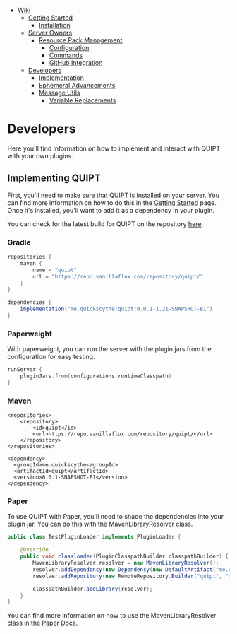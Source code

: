 <!-- TOC -->
* [Wiki](/wiki/wiki.md)
  * [Getting Started](/wiki/getting_started.md)
    * [Installation](/wiki/getting_started.md#installation)
  * [Server Owners](/wiki/server_owners.md)
    * [Resource Pack Management](/wiki/server_owners/resource_pack_management.md#resource-pack-management)
      * [Configuration](/wiki/server_owners/resource_pack_management.md#configuration)
      * [Commands](/wiki/server_owners/resource_pack_management.md#commands)
      * [GitHub Integration](/wiki/server_owners/resource_pack_management.md#github-integration)
  * [Developers](/wiki/developers.md)
    * [Implementation](/wiki/developers.md#implementing-quipt)
    * [Ephemeral Advancements](/wiki/developers/ephemeral_advancements.md)
    * [Message Utils](/wiki/developers/messages.md)
      * [Variable Replacements](/wiki/developers/messages.md#variable-replacements)
<!-- TOC -->

# Developers

Here you'll find information on how to implement and interact with QUIPT with your own plugins.

## Implementing QUIPT

First, you'll need to make sure that QUIPT is installed on your server. You can find more information on how to do this
in the [Getting Started](/wiki/getting_started.md) page. Once it's installed, you'll want to add it as a dependency in
your plugin.

You can check for the latest build for QUIPT on the
repository [here](https://repo.vanillaflux.com/service/rest/repository/browse/quipt/).

### Gradle

```gradle
repositories {
    maven {
        name = "quipt"
        url = "https://repo.vanillaflux.com/repository/quipt/"
    }
}
```

```gradle
dependencies {
    implementation("me.quickscythe:quipt:0.0.1-1.21-SNAPSHOT-B1")
}
```

### Paperweight
With paperweight, you can run the server with the plugin jars from the configuration for easy testing.

```gradle
runServer {
    pluginJars.from(configurations.runtimeClasspath)
}
```

### Maven

```maven
<repositories>
    <repository>
        <id>quipt</id>
        <url>https://repo.vanillaflux.com/repository/quipt/</url>
    </repository>
</repositories>
```

```maven
<dependency>
  <groupId>me.quickscythe</groupId>
  <artifactId>quipt</artifactId>
  <version>0.0.1-SNAPSHOT-B1</version>
</dependency>
```

### Paper
To use QUIPT with Paper, you'll need to shade the dependencies into your plugin jar. You can do this with the MavenLibraryResolver class.
```java
public class TestPluginLoader implements PluginLoader {

    @Override
    public void classloader(PluginClasspathBuilder classpathBuilder) {
        MavenLibraryResolver resolver = new MavenLibraryResolver();
        resolver.addDependency(new Dependency(new DefaultArtifact("me.quickscythe:quipt:0.0.1-1.21-SNAPSHOT-B1"), null));
        resolver.addRepository(new RemoteRepository.Builder("quipt", "default", "https://repo.vanillaflux.com/repository/quipt/").build());

        classpathBuilder.addLibrary(resolver);
    }
}
```
You can find more information on how to use the MavenLibraryResolver class in the [Paper Docs](https://docs.papermc.io/paper/dev/getting-started/paper-plugins#loaders).


